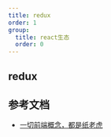 ```yaml
---
title: redux
order: 1
group:
  title: react生态
  order: 0
---
```


## redux

##

## 参考文档

- [一切前端概念，都是纸老虎](https://mp.weixin.qq.com/s/vDqbnfUyL1IZrNb-cIq_Hw)
